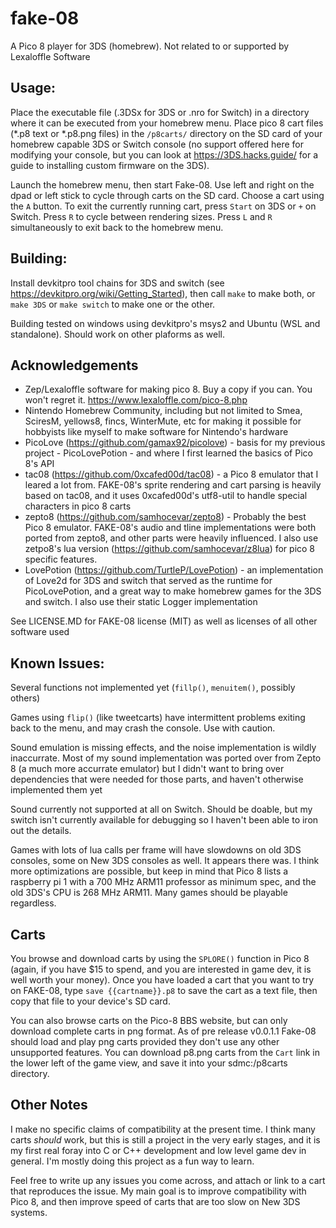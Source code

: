 # fake-08

A Pico 8 player for 3DS (homebrew). Not related to or supported by Lexaloffle Software

## Usage:
Place the executable file (.3DSx for 3DS or .nro for Switch) in a directory where it can be executed from your homebrew menu. Place pico 8 cart files (\*.p8 text or \*.p8.png files) in the `/p8carts/` directory on the SD card of your homebrew capable 3DS or Switch console (no support offered here for modifying your console, but you can look at https://3DS.hacks.guide/ for a guide to installing custom firmware on the 3DS).

Launch the homebrew menu, then start Fake-08. Use left and right on the dpad or left stick to cycle through carts on the SD card. Choose a cart using the `A` button. To exit the currently running cart, press `Start` on 3DS or `+` on Switch. Press `R` to cycle between rendering sizes. Press `L` and `R` simultaneously to exit back to the homebrew menu.

## Building:
Install devkitpro tool chains for 3DS and switch (see https://devkitpro.org/wiki/Getting_Started), then call `make` to make both, or `make 3DS` or `make switch` to make one or the other. 

Building tested on windows using devkitpro's msys2 and Ubuntu (WSL and standalone). Should work on other plaforms as well.

## Acknowledgements
 * Zep/Lexaloffle software for making pico 8. Buy a copy if you can. You won't regret it. https://www.lexaloffle.com/pico-8.php
 * Nintendo Homebrew Community, including but not limited to Smea, SciresM, yellows8, fincs, WinterMute, etc for making it possible for hobbyists like myself to make software for Nintendo's hardware
 * PicoLove (https://github.com/gamax92/picolove) - basis for my previous project - PicoLovePotion - and where I first learned the basics of Pico 8's API
 * tac08 (https://github.com/0xcafed00d/tac08) - a Pico 8 emulator that I leared a lot from. FAKE-08's sprite rendering and cart parsing is heavily based on tac08, and it uses 0xcafed00d's utf8-util to handle special characters in pico 8 carts
 * zepto8 (https://github.com/samhocevar/zepto8) - Probably the best Pico 8 emulator. FAKE-08's audio and tline implementations were both ported from zepto8, and other parts were heavily influenced. I also use zetpo8's lua version (https://github.com/samhocevar/z8lua) for pico 8 specific features.
 * LovePotion (https://github.com/TurtleP/LovePotion) - an implementation of Love2d for 3DS and switch that served as the runtime for PicoLovePotion, and a great way to make homebrew games for the 3DS and switch. I also use their static Logger implementation

See LICENSE.MD for FAKE-08 license (MIT) as well as licenses of all other software used

## Known Issues:

Several functions not implemented yet (`fillp()`, `menuitem()`, possibly others)

Games using `flip()` (like tweetcarts) have intermittent problems exiting back to the menu, and may crash the console. Use with caution.

Sound emulation is missing effects, and the noise implementation is wildly inaccurrate. Most of my sound implementation was ported over from Zepto 8 (a much more accurrate emulator) but I didn't want to bring over dependencies that were needed for those parts, and haven't otherwise implemented them yet

Sound currently not supported at all on Switch. Should be doable, but my switch isn't currently available for debugging so I haven't been able to iron out the details.

Games with lots of lua calls per frame will have slowdowns on old 3DS consoles, some on New 3DS consoles as well. It appears there was. I think more optimizations are possible, but keep in mind that Pico 8 lists a raspberry pi 1 with a 700 MHz ARM11 professor as minimum spec, and the old 3DS's CPU is 268 MHz ARM11. Many games should be playable regardless. 



## Carts

You browse and download carts by using the `SPLORE()` function in Pico 8 (again, if you have $15 to spend, and you are interested in game dev, it is well worth your money). Once you have loaded a cart that you want to try on FAKE-08, type `save {{cartname}}.p8` to save the cart as a text file, then copy that file to your device's SD card.

You can also browse carts on the Pico-8 BBS website, but can only download complete carts in png format. As of pre release v0.0.1.1 Fake-08 should load and play png carts provided they don't use any other unsupported features. You can download p8.png carts from the `Cart` link in the lower left of the game view, and save it into your sdmc:/p8carts directory.

## Other Notes

I make no specific claims of compatibility at the present time. I think many carts _should_ work, but this is still a project in the very early stages, and it is my first real foray into C or C++ development and low level game dev in general. I'm mostly doing this project as a fun way to learn.

Feel free to write up any issues you come across, and attach or link to a cart that reproduces the issue. My main goal is to improve compatibility with Pico 8, and then improve speed of carts that are too slow on New 3DS systems.

